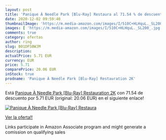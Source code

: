 ```yaml
---
layout: post
title: 'Panique À Needle Park [Blu-Ray] Restaura al 71.54 % de descuento'
date: 2020-12-02 09:59:40
thumbnailImage: 'https://m.media-amazon.com/images/I/510C+HLHquL._SL200_.jpg'
images: [ 'https://m.media-amazon.com/images/I/510C+HLHquL._SL200_.jpg' ]
comments: true
category: ofertas
author: ring
slug: B01DFS0WJM
description:
actualPrice: 5.71 EUR
currency: EUR
price: 5.71
comparePrice: 20.06 EUR
inStock: true
prodname: 'Panique À Needle Park [Blu-Ray] Restauration 2K'
---
```


Está [Panique À Needle Park [Blu-Ray] Restauration 2K](https://www.amazon.fr/dp/B01DFS0WJM/?tag=tolees0d-21) con 71.54 de descuento por 5.71 EUR (original: 20.06 EUR) en el siguiente enlace!

[![Panique À Needle Park [Blu-Ray] Restaura](https://m.media-amazon.com/images/I/510C+HLHquL._SL200_.jpg)](https://www.amazon.fr/dp/B01DFS0WJM/?tag=tolees0d-21)

[Ver la oferta!!](https://www.amazon.fr/dp/B01DFS0WJM/?tag=tolees0d-21)

Links participate in Amazon Associate program and might generate a comission on qualifying sales


